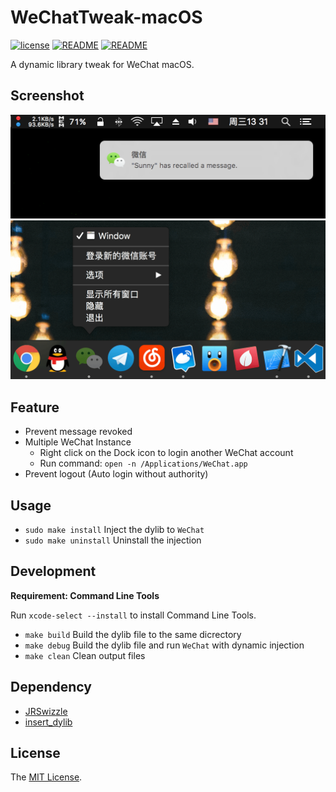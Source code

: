 # WeChatTweak-macOS

[![license](https://img.shields.io/github/license/mashape/apistatus.svg)](LICENSE)
[![README](https://img.shields.io/badge/README-English-blue.svg)](README.md)
[![README](https://img.shields.io/badge/README-中文-blue.svg)](README-Chinese.md)

A dynamic library tweak for WeChat macOS.

## Screenshot

![](Screenshot/0x01.png)
![](Screenshot/0x02.png)

## Feature

- Prevent message revoked
- Multiple WeChat Instance
    - Right click on the Dock icon to login another WeChat account
    - Run command: `open -n /Applications/WeChat.app`
- Prevent logout (Auto login without authority)

## Usage

- `sudo make install` Inject the dylib to `WeChat`
- `sudo make uninstall` Uninstall the injection

## Development

**Requirement: Command Line Tools**

Run `xcode-select --install` to install Command Line Tools.

- `make build` Build the dylib file to the same dicrectory
- `make debug` Build the dylib file and run `WeChat` with dynamic injection
- `make clean` Clean output files

## Dependency

- [JRSwizzle](https://github.com/rentzsch/jrswizzle)
- [insert_dylib](https://github.com/Tyilo/insert_dylib)

## License

The [MIT License](LICENSE).
